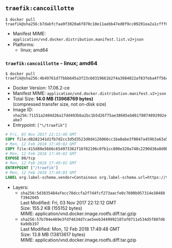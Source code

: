 ## `traefik:cancoillotte`

```console
$ docker pull traefik@sha256:b7dabfcfaa9f3020a6f870c10e11aebb47ed0f9cc09291ea2a1cfff03873e303
```

-	Manifest MIME: `application/vnd.docker.distribution.manifest.list.v2+json`
-	Platforms:
	-	linux; amd64

### `traefik:cancoillotte` - linux; amd64

```console
$ docker pull traefik@sha256:4b49761d77bbb645a3f23c60319661b2f4a3984022af83feba4ff56c341758d6
```

-	Docker Version: 17.06.2-ce
-	Manifest MIME: `application/vnd.docker.distribution.manifest.v2+json`
-	Total Size: **14.0 MB (13968769 bytes)**  
	(compressed transfer size, not on-disk size)
-	Image ID: `sha256:71151a2404d26a17dd493bba2bc1b5d26f75ae38685eb861f8074892992eabe7`
-	Entrypoint: `["\/traefik"]`

```dockerfile
# Fri, 03 Nov 2017 22:11:40 GMT
COPY file:d8282341d1fb7d2cc3d5d3523d0d4126066cc1ba8abe3f0047a459b3a63a5653 in /etc/ssl/certs/ 
# Mon, 12 Feb 2018 17:49:02 GMT
COPY file:415d80e5666c654973362f16f82196c0fb1cc800e320a748c2290d38a0d0b66d in / 
# Mon, 12 Feb 2018 17:49:02 GMT
EXPOSE 80/tcp
# Mon, 12 Feb 2018 17:49:02 GMT
ENTRYPOINT ["/traefik"]
# Mon, 12 Feb 2018 17:49:03 GMT
LABEL org.label-schema.vendor=Containous org.label-schema.url=https://traefik.io org.label-schema.name=Traefik org.label-schema.description=A modern reverse-proxy org.label-schema.version=v1.5.2 org.label-schema.docker.schema-version=1.0
```

-	Layers:
	-	`sha256:5d3835484afecc78dccfa2f7d4fcf273aacfe0c7600b957314e38488f3942045`  
		Last Modified: Fri, 03 Nov 2017 22:12:12 GMT  
		Size: 155.2 KB (155152 bytes)  
		MIME: application/vnd.docker.image.rootfs.diff.tar.gzip
	-	`sha256:57b704e469e3fdf4634d7cae5eeb3449992107af0711e534d5f807d66a9db197`  
		Last Modified: Mon, 12 Feb 2018 17:49:48 GMT  
		Size: 13.8 MB (13813617 bytes)  
		MIME: application/vnd.docker.image.rootfs.diff.tar.gzip
